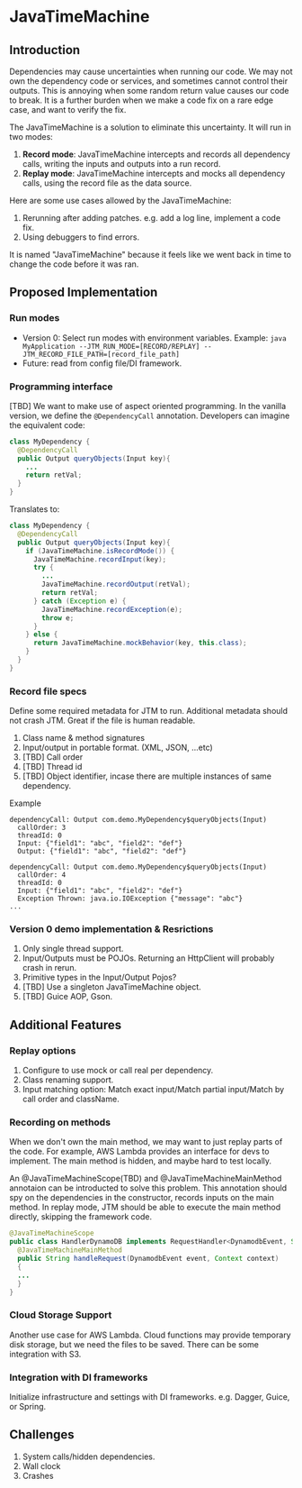 # JavaTimeMachine

## Introduction

Dependencies may cause uncertainties when running our code. We may not own the dependency code or services, and sometimes cannot control their outputs. This is annoying when some random return value causes our code to break. It is a further burden when we make a code fix on a rare edge case, and want to verify the fix.

The JavaTimeMachine is a solution to eliminate this uncertainty. It will run in two modes:
1. **Record mode**: JavaTimeMachine intercepts and records all dependency calls, writing the inputs and outputs into a run record.
1. **Replay mode**: JavaTimeMachine intercepts and mocks all dependency calls, using the record file as the data source.

Here are some use cases allowed by the JavaTimeMachine:
1. Rerunning after adding patches. e.g. add a log line, implement a code fix.
1. Using debuggers to find errors.

It is named "JavaTimeMachine" because it feels like we went back in time to change the code before it was ran.

## Proposed Implementation
### Run modes
- Version 0: Select run modes with environment variables. Example:
``java MyApplication --JTM_RUN_MODE=[RECORD/REPLAY] --JTM_RECORD_FILE_PATH=[record_file_path]``
- Future: read from config file/DI framework.
### Programming interface
[TBD] We want to make use of aspect oriented programming. In the vanilla version, we define the `@DependencyCall` annotation. Developers can imagine the equivalent code: 
```java
class MyDependency {
  @DependencyCall
  public Output queryObjects(Input key){
    ...
    return retVal;
  }
}
```

Translates to:
```java
class MyDependency {
  @DependencyCall
  public Output queryObjects(Input key){
    if (JavaTimeMachine.isRecordMode()) {
      JavaTimeMachine.recordInput(key);
      try {
        ...
        JavaTimeMachine.recordOutput(retVal);
        return retVal;
      } catch (Exception e) {
        JavaTimeMachine.recordException(e);
        throw e;
      }
    } else {
      return JavaTimeMachine.mockBehavior(key, this.class);
    }
  }
}
```
### Record file specs
Define some required metadata for JTM to run. Additional metadata should not crash JTM. Great if the file is human readable.
1. Class name & method signatures
1. Input/output in portable format. (XML, JSON, ...etc)
1. [TBD] Call order
1. [TBD] Thread id
1. [TBD] Object identifier, incase there are multiple instances of same dependency.

Example
```
dependencyCall: Output com.demo.MyDependency$queryObjects(Input)
  callOrder: 3
  threadId: 0
  Input: {"field1": "abc", "field2": "def"}
  Output: {"field1": "abc", "field2": "def"}

dependencyCall: Output com.demo.MyDependency$queryObjects(Input)
  callOrder: 4
  threadId: 0
  Input: {"field1": "abc", "field2": "def"}
  Exception Thrown: java.io.IOException {"message": "abc"}
...
```

### Version 0 demo implementation & Resrictions
1. Only single thread support.
2. Input/Outputs must be POJOs. Returning an HttpClient will probably crash in rerun.
3. Primitive types in the Input/Output Pojos?
4. [TBD] Use a singleton JavaTimeMachine object.
5. [TBD] Guice AOP, Gson.

## Additional Features
### Replay options
1. Configure to use mock or call real per dependency.
2. Class renaming support.
3. Input matching option: Match exact input/Match partial input/Match by call order and className.
### Recording on methods
When we don't own the main method, we may want to just replay parts of the code. For example, AWS Lambda provides an interface for devs to implement. The main method is hidden, and maybe hard to test locally.

An @JavaTimeMachineScope(TBD) and @JavaTimeMachineMainMethod annotaion can be introducted to solve this problem. This annotation should spy on the dependencies in the constructor, records inputs on the main method. In replay mode, JTM should be able to execute the main method directly, skipping the framework code.

```java
@JavaTimeMachineScope
public class HandlerDynamoDB implements RequestHandler<DynamodbEvent, String>{
  @JavaTimeMachineMainMethod
  public String handleRequest(DynamodbEvent event, Context context)
  {
  ...
  }
}
```
### Cloud Storage Support
Another use case for AWS Lambda. Cloud functions may provide temporary disk storage, but we need the files to be saved. There can be some integration with S3.

### Integration with DI frameworks
Initialize infrastructure and settings with DI frameworks. e.g. Dagger, Guice, or Spring.

## Challenges
1. System calls/hidden dependencies.
2. Wall clock
3. Crashes
